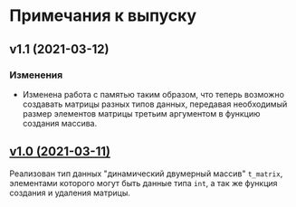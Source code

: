 # Примечания к выпуску

## v1.1 (2021-03-12)

### Изменения
- Изменена работа с памятью таким образом, что теперь возможно создавать матрицы разных типов данных, передавая необходимый размер элементов матрицы третьим аргументом в функцию создания массива.


## [v1.0 (2021-03-11)](https://github.com/smysloff/c-dynamic-matrix/commit/8555d790028c0809bade55840e0adfc8784c433c)

Реализован тип данных "динамический двумерный массив" `t_matrix`, элементами которого могут быть данные типа `int`, а так же функция создания и удаления матрицы.
